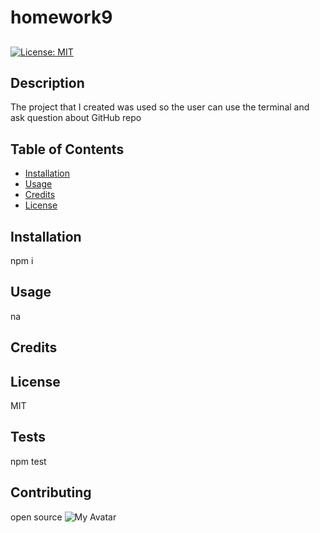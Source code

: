 # homework9
##    
[![License: MIT](https://img.shields.io/badge/License-MIT-yellow.svg)](https://opensource.org/licenses/MIT)
## Description 
    
The project that I created was used so the user can use the terminal and ask question about GitHub repo
    
## Table of Contents
    
    
* [Installation](#installation)
* [Usage](#usage)
* [Credits](#credits)
* [License](#license)
    
    
## Installation
    
npm i
    
## Usage 
    
na
    
## Credits
    

    
## License
    
MIT
## Tests
npm test
## Contributing
open source
![My Avatar](https://avatars2.githubusercontent.com/u/57238759?v=4)
